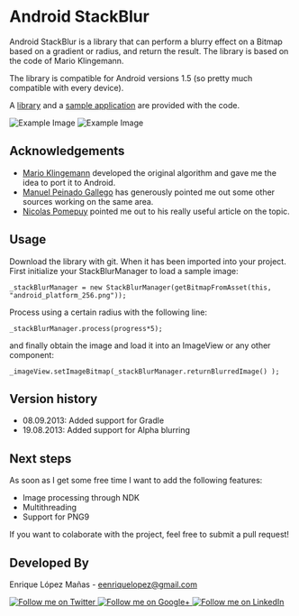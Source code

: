 Android StackBlur
=================

Android StackBlur is a library that can perform a blurry effect on a Bitmap based on a gradient or radius, and return the result. The library is based on the code of Mario Klingemann. 

The library is compatible for Android versions 1.5 (so pretty much compatible with every device).

A [library][1] and a [sample application][2] are provided with the code.

![Example Image][3]
![Example Image][4]


Acknowledgements
--------------------
* [Mario Klingemann][5] developed the original algorithm and gave me the idea to port it to Android.
* [Manuel Peinado Gallego][6] has generously pointed me out some other sources working on the same area.
* [Nicolas Pomepuy][7] pointed me out to his really useful article on the topic.

Usage
--------------------
Download the library with git. When it has been imported into your project. First initialize your StackBlurManager to load a sample image:

    _stackBlurManager = new StackBlurManager(getBitmapFromAsset(this, "android_platform_256.png"));

Process using a certain radius with the following line:

    _stackBlurManager.process(progress*5);

and finally obtain the image and load it into an ImageView or any other component:

    _imageView.setImageBitmap(_stackBlurManager.returnBlurredImage() );

Version history
--------------------
* 08.09.2013: Added support for Gradle
* 19.08.2013: Added support for Alpha blurring

Next steps
--------------------
As soon as I get some free time I want to add the following features:

* Image processing through NDK
* Multithreading
* Support for PNG9

If you want to colaborate with the project, feel free to submit a pull request!

Developed By
--------------------

Enrique López Mañas - <eenriquelopez@gmail.com>

<a href="https://twitter.com/eenriquelopez">
  <img alt="Follow me on Twitter"
       src="https://raw.github.com/kikoso/android-stackblur/master/art/twitter.png" />
</a>
<a href="https://plus.google.com/103250453274111396206">
  <img alt="Follow me on Google+"
       src="https://raw.github.com/kikoso/android-stackblur/master/art/google-plus.png" />
</a>
<a href="http://de.linkedin.com/pub/enrique-l%C3%B3pez-ma%C3%B1as/15/4a9/876">
  <img alt="Follow me on LinkedIn"
       src="https://raw.github.com/kikoso/android-stackblur/master/art/linkedin.png" />

[1]: https://github.com/kikoso/android-stackblur/tree/master/StackBlur
[2]: https://github.com/kikoso/android-stackblur/tree/master/StackBlurDemo
[3]: https://raw.github.com/kikoso/android-stackblur/master/art/screenshot1.png
[4]: https://raw.github.com/kikoso/android-stackblur/master/art/screenshot2.png
[5]: http://www.quasimondo.com/
[6]: https://twitter.com/mpg2
[7]: http://nicolaspomepuy.fr/

